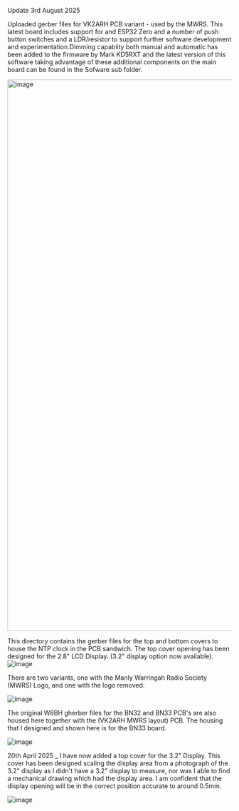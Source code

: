 Update 3rd August 2025

Uploaded gerber files for VK2ARH PCB variant - used by the MWRS. This latest board includes support for and ESP32 Zero and a number of push button switches and a LDR/resistor to support further software development and experimentation.Dimming capabiity both manual and automatic has been added to the firmware by Mark KD5RXT and the latest version of this software taking advantage of these additional components on the main board can be found in the Sofware sub folder.

<img width="1928" height="1237" alt="image" src="https://github.com/user-attachments/assets/0e83d3a1-262a-404d-a75c-fd4a42a31e75" />



This directory contains the gerber files for the top and bottom covers to house the NTP clock in the PCB sandwich. The top cover opening has been designed for the 2.8" LCD Display. (3.2" display option now available).
![image](https://github.com/user-attachments/assets/c18dfef0-8964-447d-8197-54c2cbab43b1)

There are two variants, one with the Manly Warringah Radio Society (MWRS) Logo, and one with the logo removed.

![image](https://github.com/user-attachments/assets/fe1a43e4-cf5c-4946-87dd-4b80b3b65d5d)

The original W8BH gherber files for the BN32 and BN33 PCB's are also housed here together with the (VK2ARH MWRS layout) PCB. The housing that I designed and shown here is for the BN33 board.

![image](https://github.com/user-attachments/assets/b875d27a-2bee-47fc-935c-b9e003f0446a)

20th April 2025 _ I have now added a top cover for the 3.2" Display. This cover has been designed scaling the display area from a photograph of the 3.2" display as I didn't have a 3.2" display to measure, nor was I able to find a mechanical drawing which had the display area. I am confident that the display opening will be in the correct position accurate to around 0.5mm.

![image](https://github.com/user-attachments/assets/e250abb8-30fa-48db-a372-3d113c673c26)


